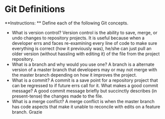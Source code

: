 # Git Definitions

**Instructions: ** Define each of the following Git concepts.

* What is version control? Version control is the ability to save, merge, or undo changes to repository projects. It is useful because when a developer errs and faces re-examining every line of code to make sure everything is correct (how it previously was), he/she can just pull an older version (without hassling with editing it) of the file from the project repository.  
* What is a branch and why would you use one? A branch is a alternate version of a master branch that developers may or may not merge with the master branch depending on how it improves the project.
* What is a commit?  A commit is a save point for a repository project that can be regressed to if future errs call for it. What makes a good commit message?  A good commit message briefly but succinctly describes (in present-tense) the changes made to the file.
* What is a merge conflict?  A merge conflict is when the master branch has code aspects that make it unable to reconcile with edits on a feature branch. 
Grazie